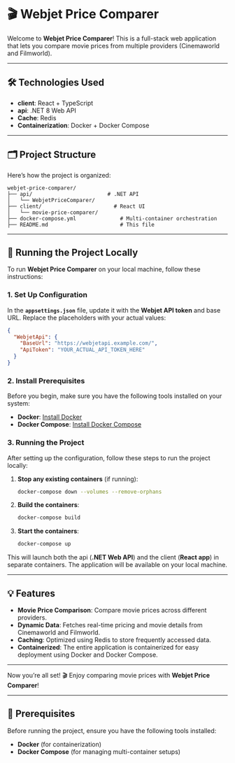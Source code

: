 
# 🎬 Webjet Price Comparer

Welcome to **Webjet Price Comparer**! This is a full-stack web application that lets you compare movie prices from multiple providers (Cinemaworld and Filmworld).

---

## 🛠️ Technologies Used

- **client**: React + TypeScript
- **api**: .NET 8 Web API
- **Cache**: Redis
- **Containerization**: Docker + Docker Compose

---

## 🗂 Project Structure

Here’s how the project is organized:

```plaintext
webjet-price-comparer/
├── api/                        # .NET API
│   └── WebjetPriceComparer/
├── client/                       # React UI
│   └── movie-price-comparer/
├── docker-compose.yml              # Multi-container orchestration
├── README.md                       # This file
```

---

## 🚀 Running the Project Locally

To run **Webjet Price Comparer** on your local machine, follow these instructions:

### 1. Set Up Configuration

In the **`appsettings.json`** file, update it with the **Webjet API token** and base URL. Replace the placeholders with your actual values:

```json
{
  "WebjetApi": {
    "BaseUrl": "https://webjetapi.example.com/",
    "ApiToken": "YOUR_ACTUAL_API_TOKEN_HERE"
  }
}
```

### 2. Install Prerequisites

Before you begin, make sure you have the following tools installed on your system:

- **Docker**: [Install Docker](https://www.docker.com/get-started)
- **Docker Compose**: [Install Docker Compose](https://docs.docker.com/compose/install/)

### 3. Running the Project

After setting up the configuration, follow these steps to run the project locally:

1. **Stop any existing containers** (if running):

   ```bash
   docker-compose down --volumes --remove-orphans
   ```

2. **Build the containers**:

   ```bash
   docker-compose build
   ```

3. **Start the containers**:

   ```bash
   docker-compose up
   ```

This will launch both the api (**.NET Web API**) and the client (**React app**) in separate containers. The application will be available on your local machine.

---

## 💡 Features

- **Movie Price Comparison**: Compare movie prices across different providers.
- **Dynamic Data**: Fetches real-time pricing and movie details from Cinemaworld and Filmworld.
- **Caching**: Optimized using Redis to store frequently accessed data.
- **Containerized**: The entire application is containerized for easy deployment using Docker and Docker Compose.

---

Now you’re all set! 🎬 Enjoy comparing movie prices with **Webjet Price Comparer**!

---

## 🔧 Prerequisites

Before running the project, ensure you have the following tools installed:

- **Docker** (for containerization)
- **Docker Compose** (for managing multi-container setups)
